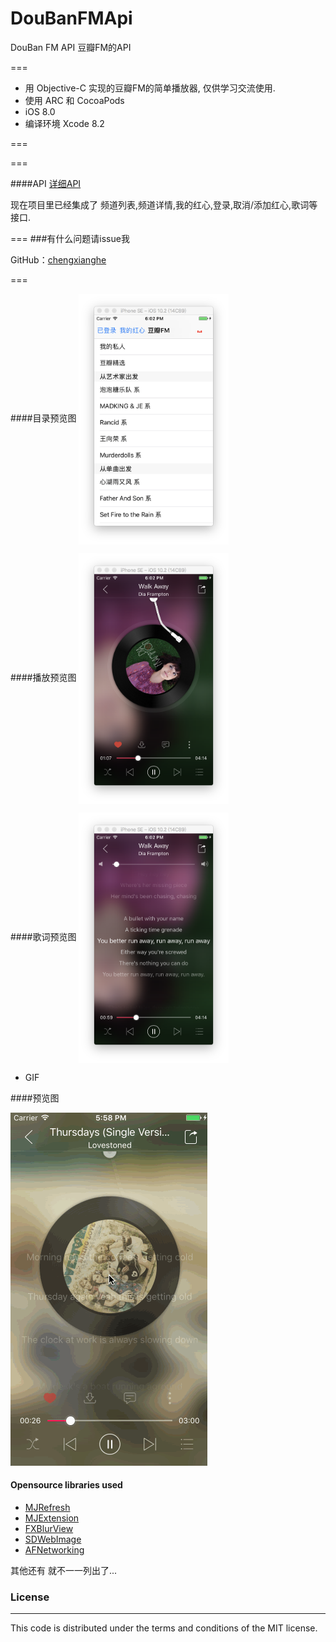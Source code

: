 # DouBanFMApi
DouBan FM API 豆瓣FM的API

===
- 用 Objective-C 实现的豆瓣FM的简单播放器, 仅供学习交流使用. 
- 使用 ARC 和 CocoaPods 
- iOS 8.0
- 编译环境 Xcode 8.2

===

===

####API
[详细API](https://github.com/chengxianghe/DouBanFMApi/wiki)

现在项目里已经集成了 
频道列表,频道详情,我的红心,登录,取消/添加红心,歌词等接口.

===
###有什么问题请issue我

GitHub：[chengxianghe](https://github.com/chengxianghe) 

===

####目录预览图
<img src="https://github.com/chengxianghe/watch-gif/blob/master/douban/%E5%B1%8F%E5%B9%95%E5%BF%AB%E7%85%A7%202017-01-05%20%E4%B8%8B%E5%8D%886.02.36.png?raw=true" width = "240" alt="" align=center />

####播放预览图
<img src="https://github.com/chengxianghe/watch-gif/blob/master/douban/%E5%B1%8F%E5%B9%95%E5%BF%AB%E7%85%A7%202017-01-05%20%E4%B8%8B%E5%8D%886.02.54.png?raw=true" width = "240" alt="" align=center />

####歌词预览图
<img src="https://github.com/chengxianghe/watch-gif/blob/master/douban/%E5%B1%8F%E5%B9%95%E5%BF%AB%E7%85%A7%202017-01-05%20%E4%B8%8B%E5%8D%886.02.44.png?raw=true" width = "240" alt="" align=center />

- GIF

####预览图

![image](https://github.com/chengxianghe/watch-gif/blob/master/douban/douban_lyric_api.gif?raw=true)



#### Opensource libraries used

- [MJRefresh](https://github.com/CoderMJLee/MJRefresh)
- [MJExtension](https://github.com/CoderMJLee/MJExtension)
- [FXBlurView](https://github.com/nicklockwood/FXBlurView)
- [SDWebImage](https://github.com/rs/SDWebImage)
- [AFNetworking](https://github.com/AFNetworking/AFNetworking)

其他还有 就不一一列出了...

### License
----

This code is distributed under the terms and conditions of the MIT license.
